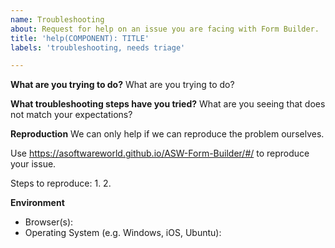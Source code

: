 ```yaml
---
name: Troubleshooting
about: Request for help on an issue you are facing with Form Builder.
title: 'help(COMPONENT): TITLE'
labels: 'troubleshooting, needs triage'

---
```


**What are you trying to do?**
What are you trying to do?

**What troubleshooting steps have you tried?**
What are you seeing that does not match your expectations?

**Reproduction**
We can only help if we can reproduce the problem ourselves.

Use https://asoftwareworld.github.io/ASW-Form-Builder/#/ to reproduce your issue.

Steps to reproduce: 1. 2.

**Environment**
- Browser(s):
- Operating System (e.g. Windows, iOS, Ubuntu):
